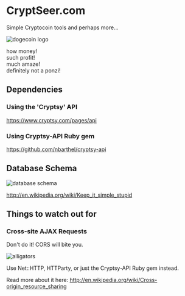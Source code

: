 # CryptSeer.com
Simple Cryptocoin tools and perhaps more...  

![dogecoin logo](http://i2.minus.com/iHZZfPu6d8qpF.png "To the moon!")  

how money!    
such profit!    
much amaze!  
definitely not a ponzi!  

## Dependencies
### Using the 'Cryptsy' API  

https://www.cryptsy.com/pages/api  

### Using Cryptsy-API Ruby gem  
  
https://github.com/nbarthel/cryptsy-api  

## Database Schema 

![database schema](http://i1.minus.com/ibazejnJMECRx4.png "Keep It Simple Stupid!")  

http://en.wikipedia.org/wiki/Keep_it_simple_stupid

## Things to watch out for
### Cross-site AJAX Requests
Don't do it! CORS will bite you.  

![alligators](http://i3.minus.com/ibuNfX6paonaHz.jpg)  
  
Use Net::HTTP, HTTParty, or just the Cryptsy-API Ruby gem instead.

Read more about it here: http://en.wikipedia.org/wiki/Cross-origin_resource_sharing

